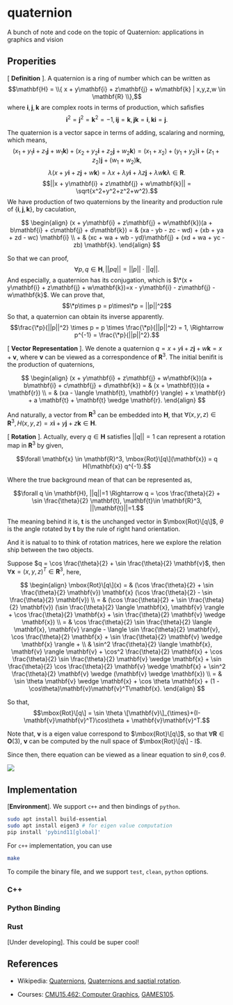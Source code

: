 # quaternion
A bunch of note and code on the topic of Quaternion: applications in graphics and vision 

## Properities
\[ **Definition** \]. A quaternion is a ring of number which can be written as
$$\mathbf{H} = \\{ x + y\mathbf{i} + z\mathbf{j} + w\mathbf{k} | x,y,z,w \in \mathbf{R} \\},$$
where $\mathbf{i}, \mathbf{j}, \mathbf{k}$ are complex roots in terms of production, which safisfies 
$$\mathbf{i}^2=\mathbf{j}^2=\mathbf{k}^2=-1,  \mathbf{i}\mathbf{j}=\mathbf{k}, \mathbf{j}\mathbf{k}=\mathbf{i},\mathbf{k}\mathbf{i}=\mathbf{j}.$$

The quaternion is a vector sapce in terms of adding, scalaring and norming, which means,
$$(x_1 + y_1\mathbf{i} + z_1\mathbf{j} + w_1\mathbf{k}) + (x_2 + y_2\mathbf{i} + z_2\mathbf{j} + w_2\mathbf{k}) = (x_1 + x_2) + (y_1+y_2)\mathbf{i} + (z_1+z_2)\mathbf{j} + (w_1+w_2)\mathbf{k},$$
$$\lambda(x + y\mathbf{i} + z\mathbf{j} + w\mathbf{k}) = \lambda x + \lambda y\mathbf{i} + \lambda z\mathbf{j} + \lambda w\mathbf{k}\lambda \in \mathbf{R}.$$
$$||x + y\mathbf{i} + z\mathbf{j} + w\mathbf{k}|| = \sqrt{x^2+y^2+z^2+w^2}.$$
We have production of two quaternions by the linearity and production rule of $`\{\mathbf{i},\mathbf{j},\mathbf{k}\}`$, by caculation,

$$
\begin{align}
(x + y\mathbf{i} + z\mathbf{j} + w\mathbf{k})(a + b\mathbf{i} + c\mathbf{j} + d\mathbf{k}) = &   (xa - yb - zc - wd) + (xb + ya + zd - wc) \mathbf{i} \\
                                                                                           + & (xc + wa + wb - yd)\mathbf{j} + (xd + wa + yc - zb) \mathbf{k}.
\end{align}
$$

So that we can proof,
$$\forall p, q\in\mathbf{H}, ||pq|| = ||p||\cdot||q||.$$
And especially, a quaternion has its conjugation, which is $\*(x + y\mathbf{i} + z\mathbf{j} + w\mathbf{k})=x - y\mathbf{i} - z\mathbf{j} - w\mathbf{k}$.
We can prove that,
$$\*p\times p = p\times\*p = ||p||^2$$
So that, a quaternion can obtain its inverse apparently. 
$$\frac{\*p}{||p||^2} \times p = p \times \frac{\*p}{||p||^2} = 1, \Rightarrow p^{-1} = \frac{\*p}{||p||^2}.$$


\[ **Vector Representation** \]. We denote a quaternion $q = x + y\mathbf{i} + z\mathbf{j} + w\mathbf{k} = x + \mathbf{v}$, where $\mathbf{v}$ can be viewed as a correspondence of $\mathbf{R}^3$. The initial benifit is the production of quaternions, 

$$
\begin{align}
(x + y\mathbf{i} + z\mathbf{j} + w\mathbf{k})(a + b\mathbf{i} + c\mathbf{j} + d\mathbf{k}) = & (x + \mathbf{t})(a + \mathbf{r}) \\
                                                                                           = & (xa - \langle \mathbf{t}, \mathbf{r} \rangle) + x \mathbf{r} + a \mathbf{t} + \mathbf{t} \wedge \mathbf{r}.
\end{align}
$$

And naturally, a vector from $\mathbf{R}^3$ can be embedded into $\mathbf{H}$, that $\forall (x,y,z) \in \mathbf{R}^3, H(x, y, z) = x\mathbf{i} + y\mathbf{j} + z\mathbf{k} \in \mathbf{H}$.


\[ **Rotation** \]. Actually, every $q \in \mathbf{H}$ satisfies $||q||=1$ can represent a rotation map in $\mathbf{R}^3$ by given,

$$\forall \mathbf{x} \in \mathbf{R}^3, \mbox{Rot}\[q\](\mathbf{x}) = q H(\mathbf{x}) q^{-1}.$$

Where the true background mean of that can be represented as, 

$$\forall q \in \mathbf{H}, ||q||=1 \Rightarrow q = \cos \frac{\theta}{2} + \sin \frac{\theta}{2} \mathbf{t}, \mathbf{t}\in \mathbf{R}^3, ||\mathbf{t}||=1.$$

The meaning behind it is, $\mathbf{t}$ is the unchanged vector in $\mbox{Rot}\[q\]$, $\theta$ is the angle rotated by $\mathbf{t}$ by the rule of right hand orientation.

And it is natual to to think of rotation matrices, here we explore the relation ship between the two objects.

Suppose $q = \cos \frac{\theta}{2} + \sin \frac{\theta}{2} \mathbf{v}$, then $\forall \mathbf{x} = (x, y, z)^T \in \mathbf{R}^3$, here,

$$
\begin{align}
\mbox{Rot}\[q\](x)   = & (\cos \frac{\theta}{2} + \sin \frac{\theta}{2} \mathbf{v}) \mathbf{x} (\cos \frac{\theta}{2} - \sin \frac{\theta}{2} \mathbf{v}) \\
                     = & (\cos \frac{\theta}{2} + \sin \frac{\theta}{2} \mathbf{v}) (\sin \frac{\theta}{2} \langle \mathbf{x}, \mathbf{v} \rangle + \cos \frac{\theta}{2} \mathbf{x} + \sin \frac{\theta}{2} \mathbf{v} \wedge \mathbf{x}) \\ 
                     = & \cos \frac{\theta}{2} \sin \frac{\theta}{2} \langle \mathbf{x}, \mathbf{v} \rangle - \langle \sin \frac{\theta}{2} \mathbf{v}, \cos \frac{\theta}{2} \mathbf{x} + \sin \frac{\theta}{2} \mathbf{v} \wedge \mathbf{x} \rangle + \\ 
                       & \sin^2 \frac{\theta}{2} \langle \mathbf{x}, \mathbf{v} \rangle \mathbf{v} + \cos^2 \frac{\theta}{2} \mathbf{x} + \cos \frac{\theta}{2} \sin \frac{\theta}{2} \mathbf{v} \wedge \mathbf{x} + \sin \frac{\theta}{2} \cos \frac{\theta}{2} \mathbf{v} \wedge \mathbf{x} + \sin^2 \frac{\theta}{2} \mathbf{v} \wedge (\mathbf{v} \wedge \mathbf{x}) \\
                     = & \sin \theta \mathbf{v} \wedge \mathbf{x} + \cos \theta \mathbf{x} + (1 - \cos\theta)\mathbf{v}\mathbf{v}^T\mathbf{x}.
\end{align}
$$

So that, 
$$\mbox{Rot}\[q\] = \sin \theta \[\mathbf{v}\]_{\times}+(I-\mathbf{v}\mathbf{v}^T)\cos\theta + \mathbf{v}\mathbf{v}^T.$$

Note that, $\mathbf{v}$ is a eigen value correspond to $\mbox{Rot}\[q\]$, so that $\forall \mathbf{R}\in \mathbf{O}(3)$, $\mathbf{v}$ can be computed by the null space of $\mbox{Rot}\[q\] - I$.

Since then, there equation can be viewed as a linear equation to $\sin \theta, \cos \theta$.

![](http://www.songho.ca/opengl/files/gl_quaternion01.png)
## Implementation
\[**Environment**\]. We support `c++` and then bindings of `python`.
```bash
sudo apt install build-essential
sudo apt install eigen3 # for eigen value computation
pip install 'pybind11[global]'
```
For `c++` implementation, you can use 
```bash
make
```
To compile the binary file, and we support `test`, `clean`, `python` options.

### C++ 

### Python Binding

### Rust
\[Under developing\]. This could be super cool!

## References
* Wikipedia: [Quaternions](https://en.wikipedia.org/wiki/Quaternion), [Quaternions and saptial rotation](https://en.wikipedia.org/wiki/Quaternions_and_spatial_rotation).

* Courses: [CMU15.462: Computer Graphics](http://15462.courses.cs.cmu.edu/fall2021/lecture/3drotations),
[GAMES105](https://games-105.github.io/ppt/02%20-%20Math%20Background.pdf).
